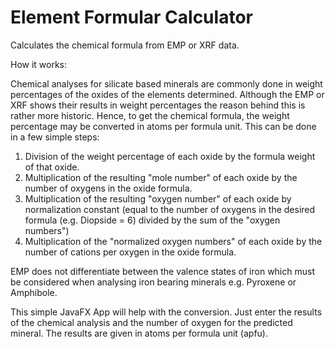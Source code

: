 # Element Formular Calculator
Calculates the chemical formula from EMP or XRF data.

How it works:

Chemical analyses for silicate based minerals are commonly done in weight percentages of the oxides of the elements determined. Although the EMP or XRF shows their results in weight percentages the reason behind this is rather more historic. Hence, to get the chemical formula, the weight percentage may be converted in atoms per formula unit. This can be done in a few simple steps:

1. Division of the weight percentage of each oxide by the formula weight of that oxide.
2. Multiplication of the resulting "mole number" of each oxide by the number of oxygens in the oxide formula.
3. Multiplication of the resulting "oxygen number" of each oxide by normalization constant (equal to the number of oxygens in the desired formula (e.g. Diopside = 6) divided by the sum of the "oxygen numbers")
4. Multiplication of the "normalized oxygen numbers" of each oxide by the number of cations per oxygen in the oxide formula.

EMP does not differentiate between the valence states of iron which must be considered when analysing iron bearing minerals e.g. Pyroxene or Amphibole. 

This simple JavaFX App will help with the conversion. Just enter the results of the chemical analysis and the number of oxygen for the predicted mineral. The results are given in atoms per formula unit (apfu).


